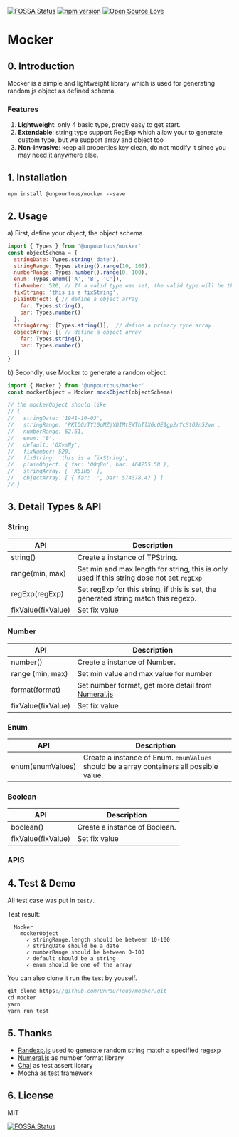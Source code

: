 [![FOSSA Status](https://app.fossa.io/api/projects/git%2Bhttps%3A%2F%2Fgithub.com%2FUnPourTous%2Fmocker.svg?type=shield)](https://app.fossa.io/projects/git%2Bhttps%3A%2F%2Fgithub.com%2FUnPourTous%2Fmocker?ref=badge_shield)
[![npm version](https://badge.fury.io/js/%40unpourtous%2Fmocker.svg)](https://badge.fury.io/js/%40unpourtous%2Fmocker)
[![Open Source Love](https://badges.frapsoft.com/os/mit/mit.svg?v=102)](https://github.com/ellerbrock/open-source-badge/)
# Mocker
## 0. Introduction
Mocker is a simple and lightweight library which is used for generating random js object as defined schema. 

### Features
1. **Lightweight**: only 4 basic type, pretty easy to get start.
2. **Extendable**: string type support RegExp which allow your to generate custom type, but we support array and object too
3. **Non-invasive**: keep all properties key clean, do not modify it since you may need it anywhere else.

## 1. Installation
```
npm install @unpourtous/mocker --save
```
## 2. Usage
a) First, define your object, the object schema.

``` js
import { Types } from '@unpourtous/mocker'
const objectSchema = {
  stringDate: Types.string('date'),
  stringRange: Types.string().range(10, 100),
  numberRange: Types.number().range(0, 100),
  enum: Types.enum(['A', 'B', 'C']),
  fixNumber: 520, // If a valid type was set, the valid type will be the value
  fixString: 'this is a fixString',
  plainObject: { // define a object array 
    far: Types.string(),
    bar: Types.number()
  },  
  stringArray: [Types.string()],  // define a primary type array
  objectArray: [{ // define a object array 
    far: Types.string(),
    bar: Types.number()
  }]
}
```
b) Secondly, use Mocker to generate a random object.

``` js
import { Mocker } from '@unpourtous/mocker'
const mockerObject = Mocker.mockObject(objectSchema)

// the mockerObject should like 
// { 
//   stringDate: '1941-10-03',
//   stringRange: 'PKlDGzTY10pMZjYDIMtEWThTlXGcQE1gp2rYcStO2n52vw',
//   numberRange: 62.61,
//   enum: 'B',
//   default: 'GXvmNy',
//   fixNumber: 520, 
//   fixString: 'this is a fixString',
//   plainObject: { far: 'O0qBn', bar: 464255.58 },
//   stringArray: [ 'X5iH5' ],
//   objectArray: [ { far: '', bar: 574378.47 } ] 
// }
```
## 3. Detail Types & API
### String
API | Description
--- | --- 
string() | Create a instance of TPString.
range(min, max) | Set min and max length for string, this is only used if this string dose not set `regExp`
regExp(regExp) | Set regExp for this string, if this is set, the generated string match this regexp.
fixValue(fixValue) | Set fix value

### Number
API | Description
--- | --- 
number() | Create a instance of Number.
range (min, max) | Set min value and  max value for number
format(format) | Set number format, get more detail from [Numeral.js](http://numeraljs.com/)
fixValue(fixValue) | Set fix value

### Enum
API | Description
--- | --- 
enum(enumValues) | Create a instance of Enum. `enumValues` should be a array containers all possible value.


### Boolean
API | Description
--- | --- 
boolean() | Create a instance of Boolean.
fixValue(fixValue) | Set fix value

### APIS 
## 4. Test & Demo
All test case was put in `test/`.

Test result: 

```
  Mocker
    mockerObject
      ✓ stringRange.length should be between 10-100
      ✓ stringDate should be a date
      ✓ numberRange should be between 0-100
      ✓ default should be a string
      ✓ enum should be one of the array
```

You can also clone it run the test by youself.

``` js
git clone https://github.com/UnPourTous/mocker.git
cd mocker
yarn 
yarn run test
```

## 5. Thanks 
- [Randexp.js](http://fent.github.io/randexp.js/) used to generate random string match a specified regexp
- [Numeral.js](http://numeraljs.com/) as number format library
- [Chai](http://chaijs.com) as test assert library
- [Mocha](https://mochajs.org/) as test framework
## 6. License
MIT

[![FOSSA Status](https://app.fossa.io/api/projects/git%2Bhttps%3A%2F%2Fgithub.com%2FUnPourTous%2Fmocker.svg?type=large)](https://app.fossa.io/projects/git%2Bhttps%3A%2F%2Fgithub.com%2FUnPourTous%2Fmocker?ref=badge_large)
